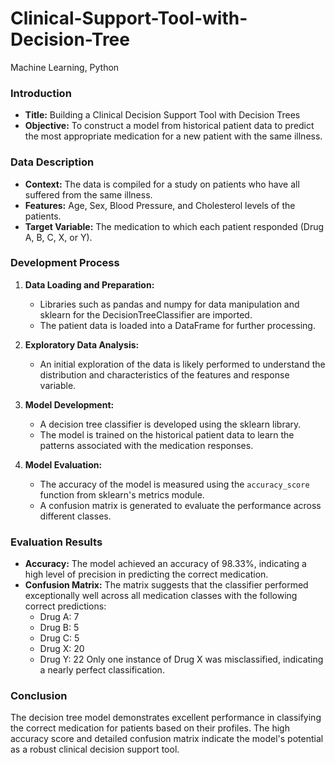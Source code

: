 # Clinical-Support-Tool-with-Decision-Tree
Machine Learning, Python



### Introduction
- **Title:** Building a Clinical Decision Support Tool with Decision Trees
- **Objective:** To construct a model from historical patient data to predict the most appropriate medication for a new patient with the same illness.

### Data Description
- **Context:** The data is compiled for a study on patients who have all suffered from the same illness.
- **Features:** Age, Sex, Blood Pressure, and Cholesterol levels of the patients.
- **Target Variable:** The medication to which each patient responded (Drug A, B, C, X, or Y).

### Development Process
1. **Data Loading and Preparation:**
   - Libraries such as pandas and numpy for data manipulation and sklearn for the DecisionTreeClassifier are imported.
   - The patient data is loaded into a DataFrame for further processing.

2. **Exploratory Data Analysis:**
   - An initial exploration of the data is likely performed to understand the distribution and characteristics of the features and response variable.

3. **Model Development:**
   - A decision tree classifier is developed using the sklearn library.
   - The model is trained on the historical patient data to learn the patterns associated with the medication responses.

4. **Model Evaluation:**
   - The accuracy of the model is measured using the `accuracy_score` function from sklearn's metrics module.
   - A confusion matrix is generated to evaluate the performance across different classes.

### Evaluation Results
- **Accuracy:** The model achieved an accuracy of 98.33%, indicating a high level of precision in predicting the correct medication.
- **Confusion Matrix:** The matrix suggests that the classifier performed exceptionally well across all medication classes with the following correct predictions:
  - Drug A: 7
  - Drug B: 5
  - Drug C: 5
  - Drug X: 20
  - Drug Y: 22
  Only one instance of Drug X was misclassified, indicating a nearly perfect classification.

### Conclusion
The decision tree model demonstrates excellent performance in classifying the correct medication for patients based on their profiles. The high accuracy score and detailed confusion matrix indicate the model's potential as a robust clinical decision support tool.

